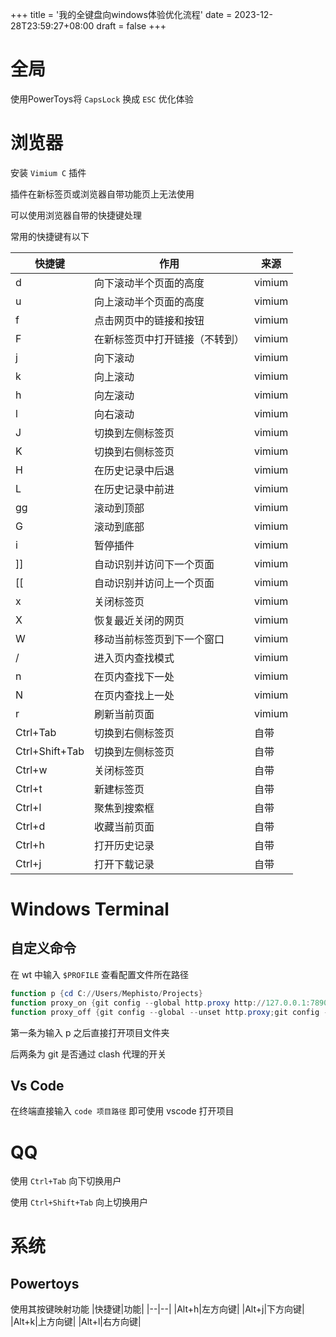 +++
title = '我的全键盘向windows体验优化流程'
date = 2023-12-28T23:59:27+08:00
draft = false
+++

# 全局
使用PowerToys将 `CapsLock` 换成 `ESC` 优化体验


# 浏览器

安装 `Vimium C` 插件

插件在新标签页或浏览器自带功能页上无法使用

可以使用浏览器自带的快捷键处理

常用的快捷键有以下

| 快捷键         | 作用                           | 来源   |
| -------------- | ------------------------------ | ------ |
| d              | 向下滚动半个页面的高度         | vimium |
| u              | 向上滚动半个页面的高度         | vimium |
| f              | 点击网页中的链接和按钮         | vimium |
| F              | 在新标签页中打开链接（不转到） | vimium |
| j              | 向下滚动                       | vimium |
| k              | 向上滚动                       | vimium |
| h              | 向左滚动                       | vimium |
| l              | 向右滚动                       | vimium |
| J              | 切换到左侧标签页               | vimium |
| K              | 切换到右侧标签页               | vimium |
| H              | 在历史记录中后退               | vimium |
| L              | 在历史记录中前进               | vimium |
| gg             | 滚动到顶部                     | vimium |
| G              | 滚动到底部                     | vimium |
| i              | 暂停插件                       | vimium |
| ]]             | 自动识别并访问下一个页面       | vimium |
| [[             | 自动识别并访问上一个页面       | vimium |
| x              | 关闭标签页                     | vimium |
| X              | 恢复最近关闭的网页             | vimium |
| W              | 移动当前标签页到下一个窗口     | vimium |
| /              | 进入页内查找模式               | vimium |
| n              | 在页内查找下一处               | vimium |
| N              | 在页内查找上一处               | vimium |
| r              | 刷新当前页面                   | vimium |
| Ctrl+Tab       | 切换到右侧标签页               | 自带   |
| Ctrl+Shift+Tab | 切换到左侧标签页               | 自带   |
| Ctrl+w         | 关闭标签页                     | 自带   |
| Ctrl+t         | 新建标签页                     | 自带   |
| Ctrl+l         | 聚焦到搜索框                   | 自带   |
| Ctrl+d         | 收藏当前页面                   | 自带   |
| Ctrl+h         | 打开历史记录                   | 自带   |
| Ctrl+j         | 打开下载记录                   | 自带   |

# Windows Terminal

## 自定义命令

在 wt 中输入 `$PROFILE` 查看配置文件所在路径

```powershell
function p {cd C://Users/Mephisto/Projects}
function proxy_on {git config --global http.proxy http://127.0.0.1:7890:git config --global https.proxy http://127.0.0.1:7890;}
function proxy_off {git config --global --unset http.proxy;git config --global --unset https.proxy}
```

第一条为输入 p 之后直接打开项目文件夹

后两条为 git 是否通过 clash 代理的开关

## Vs Code

在终端直接输入 `code 项目路径` 即可使用 vscode 打开项目

# QQ

使用 `Ctrl+Tab` 向下切换用户

使用 `Ctrl+Shift+Tab` 向上切换用户

# 系统

## Powertoys

使用其按键映射功能
|快捷键|功能|
|--|--|
|Alt+h|左方向键|
|Alt+j|下方向键|
|Alt+k|上方向键|
|Alt+l|右方向键|